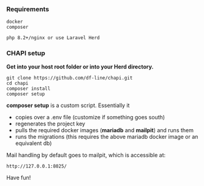 ### Requirements

```
docker
composer

php 8.2+/nginx or use Laravel Herd
```

### CHAPI setup

**Get into your host root folder or into your Herd directory.**

```
git clone https://github.com/df-line/chapi.git
cd chapi
composer install
composer setup
```

**composer setup** is a custom script. Essentially it 

- copies over a .env file (customize if something goes south)
- regenerates the project key
- pulls the required docker images (**mariadb** and **mailpit**) and runs them
- runs the migrations (this requires the above mariadb docker image or an equivalent db)

Mail handling by default goes to mailpit, which is accessible at:

```
http://127.0.0.1:8025/
```

Have fun!
